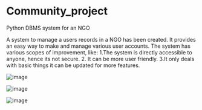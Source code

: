 # Community_project
Python DBMS system for an NGO

A system to manage a users records in a NGO has been created.
It provides an easy way to make and manage various user accounts.
The system has various scopes of improvement, like:
1.The system is directly accessible to anyone, hence its not secure.
2. It can be more user friendly.
3.It only deals with basic things it can be updated for more features.


![image](https://github.com/user-attachments/assets/8fa2a460-c60f-4f4f-b622-dcbf5de79c29)

![image](https://github.com/user-attachments/assets/4a30971b-54e2-4f62-9499-97d18b9ffd81)

![image](https://github.com/user-attachments/assets/dbf1e26a-5272-4e9c-89bf-0fcccf6beea6)
